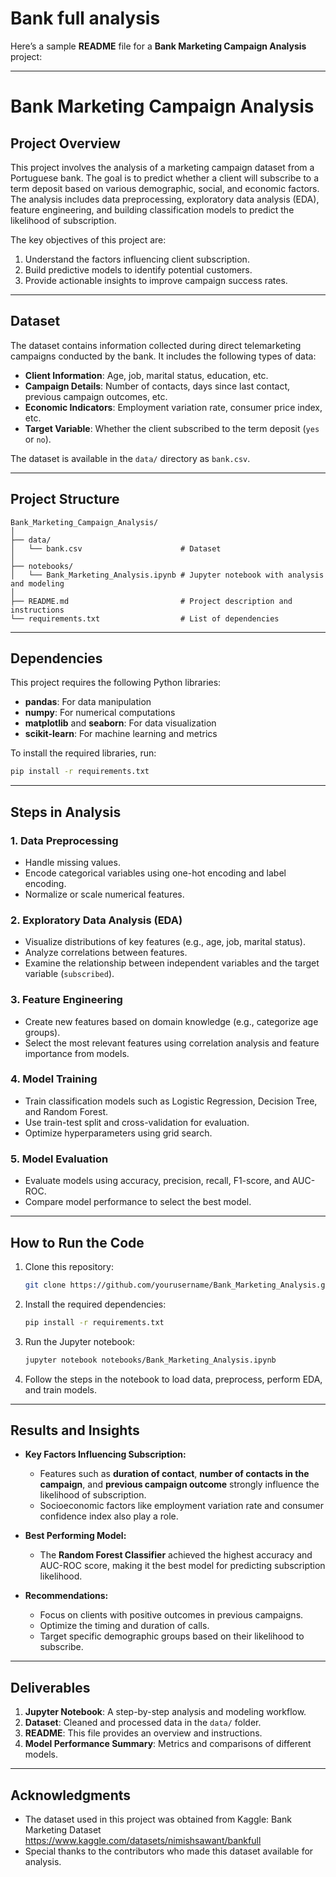 # Bank full analysis 
Here’s a sample **README** file for a **Bank Marketing Campaign Analysis** project:

---

# **Bank Marketing Campaign Analysis**

## **Project Overview**

This project involves the analysis of a marketing campaign dataset from a Portuguese bank. The goal is to predict whether a client will subscribe to a term deposit based on various demographic, social, and economic factors. The analysis includes data preprocessing, exploratory data analysis (EDA), feature engineering, and building classification models to predict the likelihood of subscription.

The key objectives of this project are:
1. Understand the factors influencing client subscription.
2. Build predictive models to identify potential customers.
3. Provide actionable insights to improve campaign success rates.

---

## **Dataset**

The dataset contains information collected during direct telemarketing campaigns conducted by the bank. It includes the following types of data:
- **Client Information**: Age, job, marital status, education, etc.
- **Campaign Details**: Number of contacts, days since last contact, previous campaign outcomes, etc.
- **Economic Indicators**: Employment variation rate, consumer price index, etc.
- **Target Variable**: Whether the client subscribed to the term deposit (`yes` or `no`).

The dataset is available in the `data/` directory as `bank.csv`.

---

## **Project Structure**

```
Bank_Marketing_Campaign_Analysis/
│
├── data/
│   └── bank.csv                      # Dataset
│
├── notebooks/
│   └── Bank_Marketing_Analysis.ipynb # Jupyter notebook with analysis and modeling
│
├── README.md                         # Project description and instructions
└── requirements.txt                  # List of dependencies
```

---

## **Dependencies**

This project requires the following Python libraries:
- **pandas**: For data manipulation
- **numpy**: For numerical computations
- **matplotlib** and **seaborn**: For data visualization
- **scikit-learn**: For machine learning and metrics

To install the required libraries, run:

```bash
pip install -r requirements.txt
```

---

## **Steps in Analysis**

### 1. **Data Preprocessing**
   - Handle missing values.
   - Encode categorical variables using one-hot encoding and label encoding.
   - Normalize or scale numerical features.

### 2. **Exploratory Data Analysis (EDA)**
   - Visualize distributions of key features (e.g., age, job, marital status).
   - Analyze correlations between features.
   - Examine the relationship between independent variables and the target variable (`subscribed`).

### 3. **Feature Engineering**
   - Create new features based on domain knowledge (e.g., categorize age groups).
   - Select the most relevant features using correlation analysis and feature importance from models.

### 4. **Model Training**
   - Train classification models such as Logistic Regression, Decision Tree, and Random Forest.
   - Use train-test split and cross-validation for evaluation.
   - Optimize hyperparameters using grid search.

### 5. **Model Evaluation**
   - Evaluate models using accuracy, precision, recall, F1-score, and AUC-ROC.
   - Compare model performance to select the best model.

---

## **How to Run the Code**

1. Clone this repository:
   ```bash
   git clone https://github.com/yourusername/Bank_Marketing_Analysis.git
   ```

2. Install the required dependencies:
   ```bash
   pip install -r requirements.txt
   ```

3. Run the Jupyter notebook:
   ```bash
   jupyter notebook notebooks/Bank_Marketing_Analysis.ipynb
   ```

4. Follow the steps in the notebook to load data, preprocess, perform EDA, and train models.

---

## **Results and Insights**

- **Key Factors Influencing Subscription:**
  - Features such as **duration of contact**, **number of contacts in the campaign**, and **previous campaign outcome** strongly influence the likelihood of subscription.
  - Socioeconomic factors like employment variation rate and consumer confidence index also play a role.

- **Best Performing Model:**
  - The **Random Forest Classifier** achieved the highest accuracy and AUC-ROC score, making it the best model for predicting subscription likelihood.

- **Recommendations:**
  - Focus on clients with positive outcomes in previous campaigns.
  - Optimize the timing and duration of calls.
  - Target specific demographic groups based on their likelihood to subscribe.

---

## **Deliverables**

1. **Jupyter Notebook**: A step-by-step analysis and modeling workflow.
2. **Dataset**: Cleaned and processed data in the `data/` folder.
3. **README**: This file provides an overview and instructions.
4. **Model Performance Summary**: Metrics and comparisons of different models.

---

## **Acknowledgments**

- The dataset used in this project was obtained from Kaggle: Bank Marketing Dataset https://www.kaggle.com/datasets/nimishsawant/bankfull
- Special thanks to the contributors who made this dataset available for analysis.
